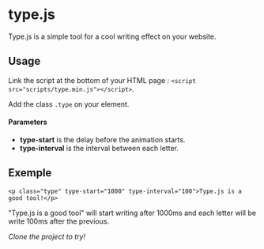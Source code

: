 # type.js

Type.js is a simple tool for a cool writing effect on your website.

## Usage

Link the script at the bottom of your HTML page : `<script src="scripts/type.min.js"></script>`.

Add the class `.type` on your element.

#### Parameters
* **type-start** is the delay before the animation starts.
* **type-interval** is the interval between each letter.

## Exemple

`<p class="type" type-start="1000" type-interval="100">Type.js is a good tool!</p>`

"Type.js is a good tool" will start writing after 1000ms and each letter will be write 100ms after the previous.


*Clone the project to try!*
